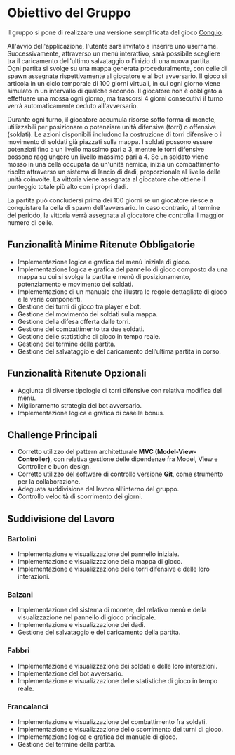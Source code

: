 # Obiettivo del Gruppo

Il gruppo si pone di realizzare una versione semplificata del gioco [Conq.io](https://www.conq.io/).

All'avvio dell'applicazione, l'utente sarà invitato a inserire uno username. Successivamente, attraverso un menù interattivo, sarà possibile scegliere tra il caricamento dell'ultimo salvataggio o l'inizio di una nuova partita.  
Ogni partita si svolge su una mappa generata proceduralmente, con celle di spawn assegnate rispettivamente al giocatore e al bot avversario. Il gioco si articola in un ciclo temporale di 100 giorni virtuali, in cui ogni giorno viene simulato in un intervallo di qualche secondo. Il giocatore non è obbligato a effettuare una mossa ogni giorno, ma trascorsi 4 giorni consecutivi il turno verrà automaticamente ceduto all'avversario.

Durante ogni turno, il giocatore accumula risorse sotto forma di monete, utilizzabili per posizionare o potenziare unità difensive (torri) o offensive (soldati). Le azioni disponibili includono la costruzione di torri difensive o il movimento di soldati già piazzati sulla mappa. I soldati possono essere potenziati fino a un livello massimo pari a 3, mentre le torri difensive possono raggiungere un livello massimo pari a 4. Se un soldato viene mosso in una cella occupata da un'unità nemica, inizia un combattimento risolto attraverso un sistema di lancio di dadi, proporzionale al livello delle unità coinvolte. La vittoria viene assegnata al giocatore che ottiene il punteggio totale più alto con i propri dadi.

La partita può concludersi prima dei 100 giorni se un giocatore riesce a conquistare la cella di spawn dell'avversario. In caso contrario, al termine del periodo, la vittoria verrà assegnata al giocatore che controlla il maggior numero di celle.

## Funzionalità Minime Ritenute Obbligatorie

- Implementazione logica e grafica del menù iniziale di gioco.
- Implementazione logica e grafica del pannello di gioco composto da una mappa su cui si svolge la partita e menù di posizionamento, potenziamento e movimento dei soldati.
- Implementazione di un manuale che illustra le regole dettagliate di gioco e le varie componenti.
- Gestione dei turni di gioco tra player e bot.
- Gestione del movimento dei soldati sulla mappa.
- Gestione della difesa offerta dalle torri.
- Gestione del combattimento tra due soldati.
- Gestione delle statistiche di gioco in tempo reale.
- Gestione del termine della partita.
- Gestione del salvataggio e del caricamento dell’ultima partita in corso.

## Funzionalità Ritenute Opzionali

- Aggiunta di diverse tipologie di torri difensive con relativa modifica del menù.
- Miglioramento strategia del bot avversario.
- Implementazione logica e grafica di caselle bonus.

## Challenge Principali

- Corretto utilizzo del pattern architetturale **MVC (Model-View-Controller)**, con relativa gestione delle dipendenze fra Model, View e Controller e buon design.
- Corretto utilizzo del software di controllo versione **Git**, come strumento per la collaborazione.
- Adeguata suddivisione del lavoro all’interno del gruppo.
- Controllo velocità di scorrimento dei giorni.

## Suddivisione del Lavoro

### Bartolini

- Implementazione e visualizzazione del pannello iniziale.
- Implementazione e visualizzazione della mappa di gioco.
- Implementazione e visualizzazione delle torri difensive e delle loro interazioni.

### Balzani

- Implementazione del sistema di monete, del relativo menù e della visualizzazione nel pannello di gioco principale.
- Implementazione e visualizzazione dei dadi.
- Gestione del salvataggio e del caricamento della partita.

### Fabbri

- Implementazione e visualizzazione dei soldati e delle loro interazioni.
- Implementazione del bot avversario.
- Implementazione e visualizzazione delle statistiche di gioco in tempo reale.

### Francalanci

- Implementazione e visualizzazione del combattimento fra soldati.
- Implementazione e visualizzazione dello scorrimento dei turni di gioco.
- Implementazione logica e grafica del manuale di gioco.
- Gestione del termine della partita.